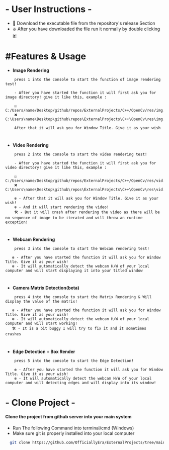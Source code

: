 # - User Instructions -
- 🌱 Download the executable file from the repository's release Section
- ❇️ After you have downloaded the file run it normally by double clicking it!

# #Features & Usage

- **Image Rendering**


```usage
    press 1 into the console to start the function of image rendering test!

    - After you have started the function it will first ask you for image directory! give it like this, example :
    
    ☑️ C:/Users/name/Desktop/github/repos/ExternalProjects/C++/OpenCv/res/img.png
    ❌ C:\Users\name\Desktop\github\repos\ExternalProjects\C++\OpenCv\res\img.png

    After that it will ask you for Window Title. Give it as your wish
```

#
- **Video Rendering**
```usage
    press 2 into the console to start the video rendering test!

    - After you have started the function it will first ask you for video directory! give it like this, example :
    
    ☑️ C:/Users/name/Desktop/github/repos/ExternalProjects/C++/OpenCv/res/vid.mp4
    ❌ C:\Users\name\Desktop\github\repos\ExternalProjects\C++\OpenCv\res\vid.mp4

    ❇️ - After that it will ask you for Window Title. Give it as your wish!
    ❇️ - And it will start rendering the video!
    🛠️ - But it will crash after rendering the video as there will be no sequence of image to be iterated and will throw an runtime exception!
```

#
- **Webcam Rendering**
```usage
    press 3 into the console to start the Webcam rendering test!

   ❇️ - After you have started the function it will ask you for Window Title. Give it as your wish!
   ❇️ - It will automatically detect the webcam H/W of your local computer and will start displaying it into your titled window
```

#
- **Camera Matrix Detection(beta)**
```usage
    press 4 into the console to start the Matrix Rendering & Will display the value of the matrix!

   ❇️ - After you have started the function it will ask you for Window Title. Give it as your wish!
   ❇️ - It will automatically detect the webcam H/W of your local computer and will start working!
   🛠️ - It is a bit buggy I will try to fix it and it sometimes crashes
```

#
- **Edge Detection + Box Render**
```usage
    press 5 into the console to start the Edge Detection!

    ❇️ - After you have started the function it will ask you for Window Title. Give it as your wish!
    ❇️ - It will automatically detect the webcam H/W of your local computer and will detecting edges and will display into its window!
```
# - Clone Project -

#### **Clone the project from github server into your main system**

- Run The following Command into terminal/cmd (Windows)
- Make sure git is properly installed into your local computer

```bash
  git clone https://github.com/OfficiallyEra/ExternalProjects/tree/main/C%2B%2B/OpenCv
```
